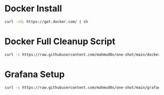 # Docker Install
```bash
curl -sSL https://get.docker.com/ | sh
```
# Docker Full Cleanup Script
```bash
curl -s https://raw.githubusercontent.com/mahmud0x/one-shot/main/docker-full-cleanup.sh | sh
```
# Grafana Setup
```bash
curl -s https://raw.githubusercontent.com/mahmud0x/one-shot/main/grafana-ubuntu.sh | sh
```

